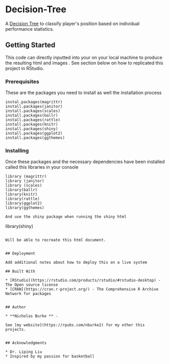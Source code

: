 # Decision-Tree
A [Decision Tree](https://rpubs.com/nburke2/557065) to classify player's position based on individual performance statistics.

## Getting Started

This code can directly inputted into your on your local machine to produce the resulting html and images . See section below on how to replicated this project in RStudio.

### Prerequisites

These are the packages you need to install as well the installation process 

```
instal.packages(magrittr) 
install.packages(janitor) 
install.packages(scales) 
install.packages(ballr)
install.packages(rattle)
install.packages(knitr)
install.packages(shiny)
install.packages(ggplot2)
install.packages(ggthemes)

```

### Installing

Once these packages and the necessary dependencies have been installed called this libraries in your console 

```
library (magrittr) 
library (janitor) 
library (scales) 
library(ballr)
library(knitr)
library(rattle)
library(ggplot2)
library(ggthemes)

And use the shiny package when running the shiny html

```
library(shiny)

```

Will be able to recreate this html document.


## Deployment

Add additional notes about how to deploy this on a live system

## Built With

* [RStudio](https://rstudio.com/products/rstudio/#rstudio-desktop) - The Open source license
* [CRAN](https://cran.r-project.org/) - The Comprehensive R Archive Network for packages


## Author

* **Nicholas Burke ** - 

See [my website](https://rpubs.com/nburke2) for my other this projects.


## Acknowledgments

* Dr. Liping Liu
* Inspired by my passion for basketball

